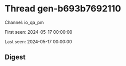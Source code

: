 # Thread gen-b693b7692110
Channel: io_qa_pm

First seen: 2024-05-17 00:00:00

Last seen: 2024-05-17 00:00:00

## Digest


